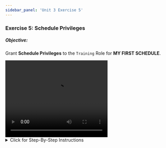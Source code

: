 ```yaml
---
sidebar_panel: 'Unit 3 Exercise 5'
---
```


### Exercise 5: Schedule Privileges

##### Objective:

Grant **Schedule Privileges** to the ```Training``` Role for **MY FIRST SCHEDULE**.

<div>
<video width="320" height="240" controls>
  <source src="videobasic/U3E5.mp4" type="video/mp4"></source>
Your browser does not support the video tag.
</video>
</div>

<details>

<summary>Click for Step-By-Step Instructions</summary>

1.	Under the **Security > Privileges** topic, Double-Click on **Schedule Privileges**. 
2.	On the **Select Role** drop-down list select the **Training Role**.
3.	Notice that all Schedules are presented on the Revoked list (on the left) 
4.	Under the Revoked list, click the **My First Schedule** Schedule and then click the green arrow (pointing to the right) to put **My First Schedule** under the **Granted** list.
5.	Close the **Schedule Privileges** tab.

</details>